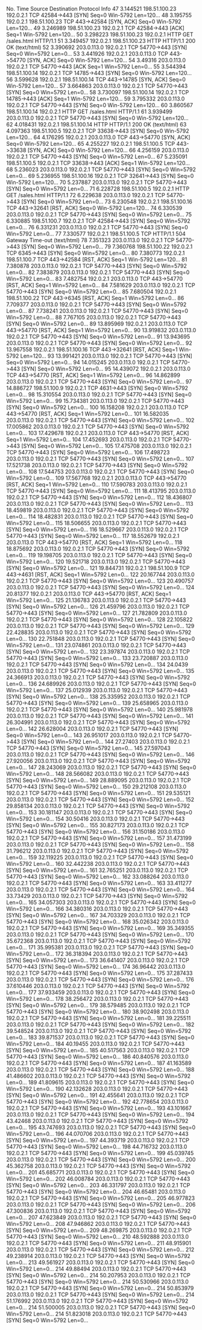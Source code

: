 No.	Time	Source	Destination 	Protocol	Info
47	3.144521	198.51.100.23	192.0.2.1	TCP	42584->443 [SYN] Seq=0 Win-5792 Len=120...
48	3.195755	192.0.2.1	198.51.100.23	TCP	443->42584 [SYN, ACK] Seq=0 Win-5792 Len=120...
49	3.246989	198.51.100.23	192.0.2.1	TCP	42584->443 [ACK] Seq=1 Win-5792 Len=120...
50	3.298223	198.51.100.23	192.0.2.1	HTTP 	GET  /sales.html HTTP/1.1
51	3.349457	192.0.2.1	198.51.100.23	HTTP 	HTTP/1.1 200 OK (text/html)
52	3.390692	203.0.113.0	192.0.2.1	TCP	54770->443 [SYN] Seq=0 Win=5792 Len=0...
53	3.441926	192.0.2.1	203.0.113.0	TCP	443->54770 [SYN, ACK] Seq=0 Win-5792 Len=120...
54	3.49316	203.0.113.0	192.0.2.1	TCP	54770->443 [ACK Seq=1 Win=5792 Len=0...
55	3.544394	198.51.100.14	192.0.2.1	TCP	14785->443 [SYN] Seq=0 Win-5792 Len=120...
56	3.599628	192.0.2.1	198.51.100.14	TCP	443->14785 [SYN, ACK] Seq=0 Win-5792 Len=120...
57	3.664863	203.0.113.0	192.0.2.1	TCP	54770->443 [SYN] Seq=0 Win=5792 Len=0...
58	3.730097	198.51.100.14	192.0.2.1	TCP	14785->443 [ACK] Seq=1 Win-5792 Len=120...
59	3.795332	203.0.113.0	192.0.2.1	TCP	54770->443 [SYN] Seq=0 Win-5792 Len=120...
60	3.860567	198.51.100.14	192.0.2.1	HTTP 	GET  /sales.html HTTP/1.1
61	3.939499	203.0.113.0	192.0.2.1	TCP	54770->443 [SYN] Seq=0 Win-5792 Len=120...
62	4.018431	192.0.2.1	198.51.100.14	HTTP 	HTTP/1.1 200 OK (text/html)
63	4.097363	198.51.100.5	192.0.2.1	TCP	33638->443 [SYN] Seq=0 Win-5792 Len=120...
64	4.176295	192.0.2.1	203.0.113.0	TCP	443->54770 [SYN, ACK] Seq=0 Win-5792 Len=120...
65	4.255227	192.0.2.1	198.51.100.5	TCP	443->33638 [SYN, ACK] Seq=0 Win-5792 Len=120...
66	4.256159	203.0.113.0	192.0.2.1	TCP	54770->443 [SYN] Seq=0 Win=5792 Len=0...
67	5.235091	198.51.100.5	192.0.2.1	TCP	33638->443 [ACK] Seq=1 Win-5792 Len=120...
68	5.236023	203.0.113.0	192.0.2.1	TCP	54770->443 [SYN] Seq=0 Win=5792 Len=0...
69	5.236955	198.51.100.16	192.0.2.1	TCP	32641->443 [SYN] Seq=0 Win-5792 Len=120...
70	5.237887	203.0.113.0	192.0.2.1	TCP	54770->443 [SYN] Seq=0 Win=5792 Len=0...
71	6.228728	198.51.100.5	192.0.2.1	HTTP 	GET  /sales.html HTTP/1.1
72	6.229638	203.0.113.0	192.0.2.1	TCP	54770->443 [SYN] Seq=0 Win=5792 Len=0...
73	6.230548	192.0.2.1	198.51.100.16	TCP	443->32641 [RST, ACK] Seq=0 Win-5792 Len=120...
74	6.330539	203.0.113.0	192.0.2.1	TCP	54770->443 [SYN] Seq=0 Win=5792 Len=0...
75	6.330885	198.51.100.7	192.0.2.1	TCP	42584->443 [SYN] Seq=0 Win=5792 Len=0...
76	6.331231	203.0.113.0	192.0.2.1	TCP	54770->443 [SYN] Seq=0 Win=5792 Len=0...
77	7.330577	192.0.2.1	198.51.100.5	TCP	HTTP/1.1 504 Gateway Time-out (text/html)
78	7.351323	203.0.113.0	192.0.2.1	TCP	54770->443 [SYN] Seq=0 Win=5792 Len=0...
79	7.360768	198.51.100.22	192.0.2.1	TCP	6345->443 [SYN] Seq=0 Win=5792 Len=0...
80	7.380773	192.0.2.1	198.51.100.7	TCP	443->42584 [RST, ACK] Seq=1 Win-5792 Len=120...
81	7.380878	203.0.113.0	192.0.2.1	TCP	54770->443 [SYN] Seq=0 Win=5792 Len=0...
82	7.383879	203.0.113.0	192.0.2.1	TCP	54770->443 [SYN] Seq=0 Win=5792 Len=0...
83	7.482754	192.0.2.1	203.0.113.0	TCP	443->54770 [RST, ACK] Seq=1 Win=5792 Len=0...
84	7.581629	203.0.113.0	192.0.2.1	TCP	54770->443 [SYN] Seq=0 Win=5792 Len=0...
85	7.680504	192.0.2.1	198.51.100.22	TCP	443->6345 [RST, ACK] Seq=1 Win=5792 Len=0...
86	7.709377	203.0.113.0	192.0.2.1	TCP	54770->443 [SYN] Seq=0 Win=5792 Len=0...
87	7.738241	203.0.113.0	192.0.2.1	TCP	54770->443 [SYN] Seq=0 Win=5792 Len=0...
88	7.767105	203.0.113.0	192.0.2.1	TCP	54770->443 [SYN] Seq=0 Win=5792 Len=0...
89	13.895969	192.0.2.1	203.0.113.0	TCP	443->54770 [RST, ACK] Seq=1 Win=5792 Len=0...
90	13.919832	203.0.113.0	192.0.2.1	TCP	54770->443 [SYN] Seq=0 Win=5792 Len=0...
91	13.943695	203.0.113.0	192.0.2.1	TCP	54770->443 [SYN] Seq=0 Win=5792 Len=0...
92	13.967558	192.0.2.1	198.51.100.16	TCP	443->32641 [RST, ACK] Seq=1 Win-5792 Len=120...
93	13.991421	203.0.113.0	192.0.2.1	TCP	54770->443 [SYN] Seq=0 Win=5792 Len=0...
94	14.015245	203.0.113.0	192.0.2.1	TCP	54770->443 [SYN] Seq=0 Win=5792 Len=0...
95	14.439072	192.0.2.1	203.0.113.0	TCP	443->54770 [RST, ACK] Seq=1 Win=5792 Len=0...
96	14.862899	203.0.113.0	192.0.2.1	TCP	54770->443 [SYN] Seq=0 Win=5792 Len=0...
97	14.886727	198.51.100.9	192.0.2.1	TCP	4631->443 [SYN] Seq=0 Win=5792 Len=0...
98	15.310554	203.0.113.0	192.0.2.1	TCP	54770->443 [SYN] Seq=0 Win=5792 Len=0...
99	15.734381	203.0.113.0	192.0.2.1	TCP	54770->443 [SYN] Seq=0 Win=5792 Len=0...
100	16.158208	192.0.2.1	203.0.113.0	TCP	443->54770 [RST, ACK] Seq=1 Win=5792 Len=0...
101	16.582035	203.0.113.0	192.0.2.1	TCP	54770->443 [SYN] Seq=0 Win=5792 Len=0...
102	17.005862	203.0.113.0	192.0.2.1	TCP	54770->443 [SYN] Seq=0 Win=5792 Len=0...
103	17.429678	192.0.2.1	203.0.113.0	TCP	443->54770 [RST, ACK] Seq=1 Win=5792 Len=0...
104	17.452693	203.0.113.0	192.0.2.1	TCP	54770->443 [SYN] Seq=0 Win=5792 Len=0...
105	17.475708	203.0.113.0	192.0.2.1	TCP	54770->443 [SYN] Seq=0 Win=5792 Len=0...
106	17.498723	203.0.113.0	192.0.2.1	TCP	54770->443 [SYN] Seq=0 Win=5792 Len=0...
107	17.521738	203.0.113.0	192.0.2.1	TCP	54770->443 [SYN] Seq=0 Win=5792 Len=0...
108	17.544753	203.0.113.0	192.0.2.1	TCP	54770->443 [SYN] Seq=0 Win=5792 Len=0...
109	17.567768	192.0.2.1	203.0.113.0	TCP	443->54770 [RST, ACK] Seq=1 Win=5792 Len=0...
110	17.590783	203.0.113.0	192.0.2.1	TCP	54770->443 [SYN] Seq=0 Win=5792 Len=0...
111	18.413795	203.0.113.0	192.0.2.1	TCP	54770->443 [SYN] Seq=0 Win=5792 Len=0...
112	18.436807	203.0.113.0	192.0.2.1	TCP	54770->443 [SYN] Seq=0 Win=5792 Len=0...
113	18.459819	203.0.113.0	192.0.2.1	TCP	54770->443 [SYN] Seq=0 Win=5792 Len=0...
114	18.482831	203.0.113.0	192.0.2.1	TCP	54770->443 [SYN] Seq=0 Win=5792 Len=0...
115	18.506655	203.0.113.0	192.0.2.1	TCP	54770->443 [SYN] Seq=0 Win=5792 Len=0...
116	18.529667	203.0.113.0	192.0.2.1	TCP	54770->443 [SYN] Seq=0 Win=5792 Len=0...
117	18.552679	192.0.2.1	203.0.113.0	TCP	443->54770 [RST, ACK] Seq=1 Win=5792 Len=0...
118	18.875692	203.0.113.0	192.0.2.1	TCP	54770->443 [SYN] Seq=0 Win=5792 Len=0...
119	19.198705	203.0.113.0	192.0.2.1	TCP	54770->443 [SYN] Seq=0 Win=5792 Len=0...
120	19.521718	203.0.113.0	192.0.2.1	TCP	54770->443 [SYN] Seq=0 Win=5792 Len=0...
121	19.844731	192.0.2.1	198.51.100.9	TCP	443->4631 [RST, ACK] Seq=1 Win=5792 Len=0...
122	20.167744	203.0.113.0	192.0.2.1	TCP	54770->443 [SYN] Seq=0 Win=5792 Len=0...
123	20.490757	203.0.113.0	192.0.2.1	TCP	54770->443 [SYN] Seq=0 Win=5792 Len=0...
124	20.81377	192.0.2.1	203.0.113.0	TCP	443->54770 [RST, ACK] Seq=1 Win=5792 Len=0...
125	21.136783	203.0.113.0	192.0.2.1	TCP	54770->443 [SYN] Seq=0 Win=5792 Len=0...
126	21.459796	203.0.113.0	192.0.2.1	TCP	54770->443 [SYN] Seq=0 Win=5792 Len=0...
127	21.782809	203.0.113.0	192.0.2.1	TCP	54770->443 [SYN] Seq=0 Win=5792 Len=0...
128	22.105822	203.0.113.0	192.0.2.1	TCP	54770->443 [SYN] Seq=0 Win=5792 Len=0...
129	22.428835	203.0.113.0	192.0.2.1	TCP	54770->443 [SYN] Seq=0 Win=5792 Len=0...
130	22.751848	203.0.113.0	192.0.2.1	TCP	54770->443 [SYN] Seq=0 Win=5792 Len=0...
131	23.074861	203.0.113.0	192.0.2.1	TCP	54770->443 [SYN] Seq=0 Win=5792 Len=0...
132	23.397874	203.0.113.0	192.0.2.1	TCP	54770->443 [SYN] Seq=0 Win=5792 Len=0...
133	23.720887	203.0.113.0	192.0.2.1	TCP	54770->443 [SYN] Seq=0 Win=5792 Len=0...
134	24.0439	203.0.113.0	192.0.2.1	TCP	54770->443 [SYN] Seq=0 Win=5792 Len=0...
135	24.366913	203.0.113.0	192.0.2.1	TCP	54770->443 [SYN] Seq=0 Win=5792 Len=0...
136	24.689926	203.0.113.0	192.0.2.1	TCP	54770->443 [SYN] Seq=0 Win=5792 Len=0...
137	25.012939	203.0.113.0	192.0.2.1	TCP	54770->443 [SYN] Seq=0 Win=5792 Len=0...
138	25.335952	203.0.113.0	192.0.2.1	TCP	54770->443 [SYN] Seq=0 Win=5792 Len=0...
139	25.658965	203.0.113.0	192.0.2.1	TCP	54770->443 [SYN] Seq=0 Win=5792 Len=0...
140	25.981978	203.0.113.0	192.0.2.1	TCP	54770->443 [SYN] Seq=0 Win=5792 Len=0...
141	26.304991	203.0.113.0	192.0.2.1	TCP	54770->443 [SYN] Seq=0 Win=5792 Len=0...
142	26.628004	203.0.113.0	192.0.2.1	TCP	54770->443 [SYN] Seq=0 Win=5792 Len=0...
143	26.951017	203.0.113.0	192.0.2.1	TCP	54770->443 [SYN] Seq=0 Win=5792 Len=0...
144	27.27403	203.0.113.0	192.0.2.1	TCP	54770->443 [SYN] Seq=0 Win=5792 Len=0...
145	27.597043	203.0.113.0	192.0.2.1	TCP	54770->443 [SYN] Seq=0 Win=5792 Len=0...
146	27.920056	203.0.113.0	192.0.2.1	TCP	54770->443 [SYN] Seq=0 Win=5792 Len=0...
147	28.243069	203.0.113.0	192.0.2.1	TCP	54770->443 [SYN] Seq=0 Win=5792 Len=0...
148	28.566082	203.0.113.0	192.0.2.1	TCP	54770->443 [SYN] Seq=0 Win=5792 Len=0...
149	28.889095	203.0.113.0	192.0.2.1	TCP	54770->443 [SYN] Seq=0 Win=5792 Len=0...
150	29.212108	203.0.113.0	192.0.2.1	TCP	54770->443 [SYN] Seq=0 Win=5792 Len=0...
151	29.535121	203.0.113.0	192.0.2.1	TCP	54770->443 [SYN] Seq=0 Win=5792 Len=0...
152	29.858134	203.0.113.0	192.0.2.1	TCP	54770->443 [SYN] Seq=0 Win=5792 Len=0...
153	30.181147	203.0.113.0	192.0.2.1	TCP	54770->443 [SYN] Seq=0 Win=5792 Len=0...
154	30.50416	203.0.113.0	192.0.2.1	TCP	54770->443 [SYN] Seq=0 Win=5792 Len=0...
155	30.827173	203.0.113.0	192.0.2.1	TCP	54770->443 [SYN] Seq=0 Win=5792 Len=0...
156	31.150186	203.0.113.0	192.0.2.1	TCP	54770->443 [SYN] Seq=0 Win=5792 Len=0...
157	31.473199	203.0.113.0	192.0.2.1	TCP	54770->443 [SYN] Seq=0 Win=5792 Len=0...
158	31.796212	203.0.113.0	192.0.2.1	TCP	54770->443 [SYN] Seq=0 Win=5792 Len=0...
159	32.119225	203.0.113.0	192.0.2.1	TCP	54770->443 [SYN] Seq=0 Win=5792 Len=0...
160	32.442238	203.0.113.0	192.0.2.1	TCP	54770->443 [SYN] Seq=0 Win=5792 Len=0...
161	32.765251	203.0.113.0	192.0.2.1	TCP	54770->443 [SYN] Seq=0 Win=5792 Len=0...
162	33.088264	203.0.113.0	192.0.2.1	TCP	54770->443 [SYN] Seq=0 Win=5792 Len=0...
163	33.411277	203.0.113.0	192.0.2.1	TCP	54770->443 [SYN] Seq=0 Win=5792 Len=0...
164	33.73429	203.0.113.0	192.0.2.1	TCP	54770->443 [SYN] Seq=0 Win=5792 Len=0...
165	34.057303	203.0.113.0	192.0.2.1	TCP	54770->443 [SYN] Seq=0 Win=5792 Len=0...
166	34.380316	203.0.113.0	192.0.2.1	TCP	54770->443 [SYN] Seq=0 Win=5792 Len=0...
167	34.703329	203.0.113.0	192.0.2.1	TCP	54770->443 [SYN] Seq=0 Win=5792 Len=0...
168	35.026342	203.0.113.0	192.0.2.1	TCP	54770->443 [SYN] Seq=0 Win=5792 Len=0...
169	35.349355	203.0.113.0	192.0.2.1	TCP	54770->443 [SYN] Seq=0 Win=5792 Len=0...
170	35.672368	203.0.113.0	192.0.2.1	TCP	54770->443 [SYN] Seq=0 Win=5792 Len=0...
171	35.995381	203.0.113.0	192.0.2.1	TCP	54770->443 [SYN] Seq=0 Win=5792 Len=0...
172	36.318394	203.0.113.0	192.0.2.1	TCP	54770->443 [SYN] Seq=0 Win=5792 Len=0...
173	36.641407	203.0.113.0	192.0.2.1	TCP	54770->443 [SYN] Seq=0 Win=5792 Len=0...
174	36.96442	203.0.113.0	192.0.2.1	TCP	54770->443 [SYN] Seq=0 Win=5792 Len=0...
175	37.287433	203.0.113.0	192.0.2.1	TCP	54770->443 [SYN] Seq=0 Win=5792 Len=0...
176	37.610446	203.0.113.0	192.0.2.1	TCP	54770->443 [SYN] Seq=0 Win=5792 Len=0...
177	37.933459	203.0.113.0	192.0.2.1	TCP	54770->443 [SYN] Seq=0 Win=5792 Len=0...
178	38.256472	203.0.113.0	192.0.2.1	TCP	54770->443 [SYN] Seq=0 Win=5792 Len=0...
179	38.579485	203.0.113.0	192.0.2.1	TCP	54770->443 [SYN] Seq=0 Win=5792 Len=0...
180	38.902498	203.0.113.0	192.0.2.1	TCP	54770->443 [SYN] Seq=0 Win=5792 Len=0...
181	39.225511	203.0.113.0	192.0.2.1	TCP	54770->443 [SYN] Seq=0 Win=5792 Len=0...
182	39.548524	203.0.113.0	192.0.2.1	TCP	54770->443 [SYN] Seq=0 Win=5792 Len=0...
183	39.871537	203.0.113.0	192.0.2.1	TCP	54770->443 [SYN] Seq=0 Win=5792 Len=0...
184	40.19455	203.0.113.0	192.0.2.1	TCP	54770->443 [SYN] Seq=0 Win=5792 Len=0...
185	40.517563	203.0.113.0	192.0.2.1	TCP	54770->443 [SYN] Seq=0 Win=5792 Len=0...
186	40.840576	203.0.113.0	192.0.2.1	TCP	54770->443 [SYN] Seq=0 Win=5792 Len=0...
187	41.163589	203.0.113.0	192.0.2.1	TCP	54770->443 [SYN] Seq=0 Win=5792 Len=0...
188	41.486602	203.0.113.0	192.0.2.1	TCP	54770->443 [SYN] Seq=0 Win=5792 Len=0...
189	41.809615	203.0.113.0	192.0.2.1	TCP	54770->443 [SYN] Seq=0 Win=5792 Len=0...
190	42.132628	203.0.113.0	192.0.2.1	TCP	54770->443 [SYN] Seq=0 Win=5792 Len=0...
191	42.455641	203.0.113.0	192.0.2.1	TCP	54770->443 [SYN] Seq=0 Win=5792 Len=0...
192	42.778654	203.0.113.0	192.0.2.1	TCP	54770->443 [SYN] Seq=0 Win=5792 Len=0...
193	43.101667	203.0.113.0	192.0.2.1	TCP	54770->443 [SYN] Seq=0 Win=5792 Len=0...
194	43.42468	203.0.113.0	192.0.2.1	TCP	54770->443 [SYN] Seq=0 Win=5792 Len=0...
195	43.747693	203.0.113.0	192.0.2.1	TCP	54770->443 [SYN] Seq=0 Win=5792 Len=0...
196	44.070706	203.0.113.0	192.0.2.1	TCP	54770->443 [SYN] Seq=0 Win=5792 Len=0...
197	44.393719	203.0.113.0	192.0.2.1	TCP	54770->443 [SYN] Seq=0 Win=5792 Len=0...
198	44.716732	203.0.113.0	192.0.2.1	TCP	54770->443 [SYN] Seq=0 Win=5792 Len=0...
199	45.039745	203.0.113.0	192.0.2.1	TCP	54770->443 [SYN] Seq=0 Win=5792 Len=0...
200	45.362758	203.0.113.0	192.0.2.1	TCP	54770->443 [SYN] Seq=0 Win=5792 Len=0...
201	45.685771	203.0.113.0	192.0.2.1	TCP	54770->443 [SYN] Seq=0 Win=5792 Len=0...
202	46.008784	203.0.113.0	192.0.2.1	TCP	54770->443 [SYN] Seq=0 Win=5792 Len=0...
203	46.331797	203.0.113.0	192.0.2.1	TCP	54770->443 [SYN] Seq=0 Win=5792 Len=0...
204	46.65481	203.0.113.0	192.0.2.1	TCP	54770->443 [SYN] Seq=0 Win=5792 Len=0...
205	46.977823	203.0.113.0	192.0.2.1	TCP	54770->443 [SYN] Seq=0 Win=5792 Len=0...
206	47.300836	203.0.113.0	192.0.2.1	TCP	54770->443 [SYN] Seq=0 Win=5792 Len=0...
207	47.623849	203.0.113.0	192.0.2.1	TCP	54770->443 [SYN] Seq=0 Win=5792 Len=0...
208	47.946862	203.0.113.0	192.0.2.1	TCP	54770->443 [SYN] Seq=0 Win=5792 Len=0...
209	48.269875	203.0.113.0	192.0.2.1	TCP	54770->443 [SYN] Seq=0 Win=5792 Len=0...
210	48.592888	203.0.113.0	192.0.2.1	TCP	54770->443 [SYN] Seq=0 Win=5792 Len=0...
211	48.915901	203.0.113.0	192.0.2.1	TCP	54770->443 [SYN] Seq=0 Win=5792 Len=0...
212	49.238914	203.0.113.0	192.0.2.1	TCP	54770->443 [SYN] Seq=0 Win=5792 Len=0...
213	49.561927	203.0.113.0	192.0.2.1	TCP	54770->443 [SYN] Seq=0 Win=5792 Len=0...
214	49.88494	203.0.113.0	192.0.2.1	TCP	54770->443 [SYN] Seq=0 Win=5792 Len=0...
214	50.207953	203.0.113.0	192.0.2.1	TCP	54770->443 [SYN] Seq=0 Win=5792 Len=0...
214	50.530966	203.0.113.0	192.0.2.1	TCP	54770->443 [SYN] Seq=0 Win=5792 Len=0...
214	50.853979	203.0.113.0	192.0.2.1	TCP	54770->443 [SYN] Seq=0 Win=5792 Len=0...
214	51.176992	203.0.113.0	192.0.2.1	TCP	54770->443 [SYN] Seq=0 Win=5792 Len=0...
214	51.500005	203.0.113.0	192.0.2.1	TCP	54770->443 [SYN] Seq=0 Win=5792 Len=0...
214	51.823018	203.0.113.0	192.0.2.1	TCP	54770->443 [SYN] Seq=0 Win=5792 Len=0...